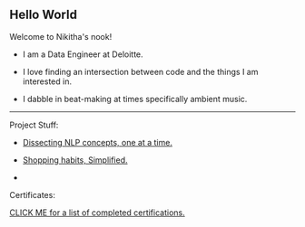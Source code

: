 ## Hello World


Welcome to Nikitha's nook!

- I am a Data Engineer at Deloitte.

- I love finding an intersection between code and the things I am interested in. 

- I dabble in beat-making at times specifically ambient music. 

--------------------------

Project Stuff:

- [Dissecting NLP concepts, one at a time.](https://github.com/Nikitha-Rajendran/Topic-Modeling)

- [Shopping habits, Simplified.](https://github.com/Nikitha-Rajendran/Customer-Segregation-With-RFM-Analysis)

-

Certificates:

[CLICK ME for a list of completed certifications.](https://github.com/Nikitha-Rajendran/Certificates)




<!--
**Nikitha-Rajendran/Nikitha-Rajendran** is a ✨ _special_ ✨ repository because its `README.md` (this file) appears on your GitHub profile.

Here are some ideas to get you started:

- 🔭 I’m currently working on ...
- 🌱 I’m currently learning ...
- 👯 I’m looking to collaborate on ...
- 🤔 I’m looking for help with ...
- 💬 Ask me about ...
- 📫 How to reach me: ...
- 😄 Pronouns: ...
- ⚡ Fun fact: ...
-->
